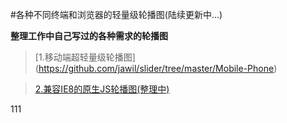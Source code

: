 #各种不同终端和浏览器的轻量级轮播图(陆续更新中...)

**整理工作中自己写过的各种需求的轮播图**

>[1.移动端超轻量级轮播图]
(https://github.com/jawil/slider/tree/master/Mobile-Phone)

>[2.兼容IE8的原生JS轮播图(整理中)]()

111



